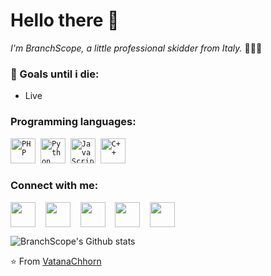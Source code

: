 # Hello there 👋 

*I'm BranchScope, a little professional skidder from Italy.* 👨🏻‍💻

### 💼  Goals until i die: 
* Live
 
### Programming languages:
<p align="left">
  <code><img src="https://github.com/abranhe/programming-languages-logos/blob/master/src/php/php_48x48.png" alt="PHP" width="40" height="40"/></code>&nbsp;
  <code><img src="https://github.com/abranhe/programming-languages-logos/blob/master/src/python/python_48x48.png" alt="Python" width="40" height="40"/></code>&nbsp;
  <code><img src="https://github.com/abranhe/programming-languages-logos/blob/master/src/javascript/javascript_48x48.png" alt="JavaScript" width="40" height="40"/></code>&nbsp;
  <code><img src="https://github.com/abranhe/programming-languages-logos/blob/master/src/cpp/cpp_48x48.png" alt="C++" width="40" height="40" /></code>&nbsp;
   </p>

### Connect with me:
<p align="left">
<a href="https://www.telegram.me/BranchScope/" target="blank"><img align="center" src="https://cdn.jsdelivr.net/npm/simple-icons@3.0.1/icons/telegram.svg" height="40" width="40" /></a> &nbsp;&nbsp;
<a href="https://www.instagram.com/BranchScope/" target="blank"><img align="center" src="https://cdn.jsdelivr.net/npm/simple-icons@3.0.1/icons/instagram.svg" height="40" width="40" /></a> &nbsp;&nbsp;
<a href="https://twitter.com/BranchScope" target="blank"><img align="center" src="https://cdn.jsdelivr.net/npm/simple-icons@3.0.1/icons/twitter.svg" height="40" width="40" /></a> &nbsp;&nbsp;
<a href="https://stackoverflow.com/users/14426239/branchscope?tab=profile" target="blank"><img align="center" src="https://cdn.jsdelivr.net/npm/simple-icons@3.0.1/icons/stackoverflow.svg" height="40" width="40" /></a> &nbsp;&nbsp;
 <a href="https://www.reddit.com/user/BranchScope" target="blank"><img align="center" src="https://cdn.jsdelivr.net/npm/simple-icons@3.0.1/icons/reddit.svg" height="40" width="40" /></a> &nbsp;&nbsp;
</p>

![BranchScope's Github stats](https://github-readme-stats.vercel.app/api?username=BranchScope&show_icons=true&count_private=true&theme=react)

⭐️ From [VatanaChhorn](https://github.com/Vatanachhorn)
